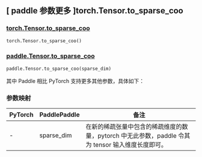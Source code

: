 ## [ paddle 参数更多 ]torch.Tensor.to_sparse_coo

### [torch.Tensor.to_sparse_coo](https://pytorch.org/docs/stable/generated/torch.Tensor.to_sparse_coo.html)

```python
torch.Tensor.to_sparse_coo()
```

### [paddle.Tensor.to_sparse_coo]()

```python
paddle.Tensor.to_sparse_coo(sparse_dim)
```

其中 Paddle 相比 PyTorch 支持更多其他参数，具体如下：

### 参数映射

| PyTorch | PaddlePaddle | 备注                                                                                      |
| ------- | ------------ | ----------------------------------------------------------------------------------------- |
| -       | sparse_dim   | 在新的稀疏张量中包含的稀疏维度的数量，pytorch 中无此参数，paddle 令其为 tensor 输入维度长度即可。 |
